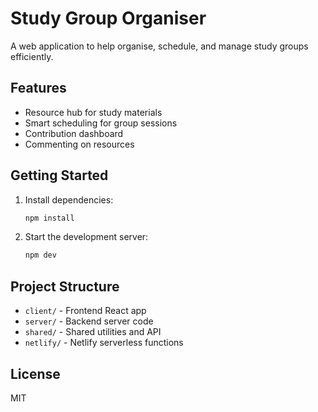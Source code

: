 # Study Group Organiser

A web application to help organise, schedule, and manage study groups efficiently.

## Features
- Resource hub for study materials
- Smart scheduling for group sessions
- Contribution dashboard
- Commenting on resources

## Getting Started

1. Install dependencies:
   ```bash
   npm install
   ```
2. Start the development server:
   ```bash
   npm dev
   ```

## Project Structure
- `client/` - Frontend React app
- `server/` - Backend server code
- `shared/` - Shared utilities and API
- `netlify/` - Netlify serverless functions

## License
MIT
